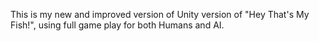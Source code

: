 This is my new and improved version of Unity version of "Hey That's My Fish!", using full game play for both Humans and AI.